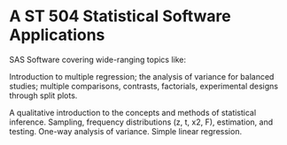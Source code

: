 # A ST 504 Statistical Software Applications

SAS Software covering wide-ranging topics like:

Introduction to multiple regression; the analysis of variance for balanced studies; multiple comparisons, contrasts, factorials, experimental designs through split plots.

A qualitative introduction to the concepts and methods of statistical inference. Sampling, frequency distributions (z, t, x2, F), estimation, and testing. One-way analysis of variance. Simple linear regression.

